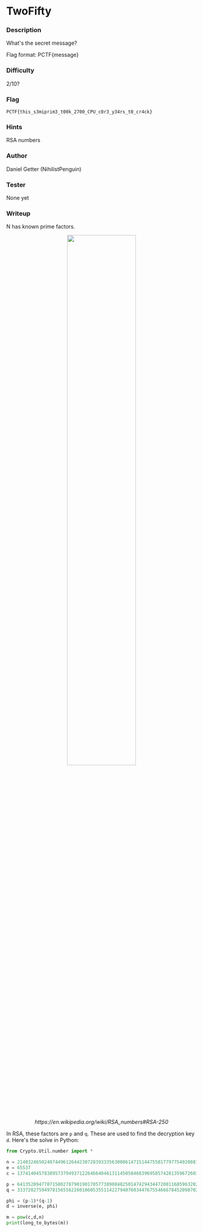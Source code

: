# TwoFifty

### Description
What's the secret message?

Flag format: PCTF{message}

### Difficulty
2/10?

### Flag
`PCTF{this_s3miprim3_t00k_2700_CPU_c0r3_y34rs_t0_cr4ck}`

### Hints
RSA numbers

### Author
Daniel Getter (NihilistPenguin)

### Tester
None yet

### Writeup

N has known prime factors. 

<p align="center"><img src="https://github.com/MasonCompetitiveCyber/PatriotCTF-2022/raw/main/writeup-images/rsa250.png" width=60%  height=60%><br><em>https://en.wikipedia.org/wiki/RSA_numbers#RSA-250</em></p>

In RSA, these factors are `p` and `q`. These are used to find the decryption key `d`. Here's the solve in Python:

```python
from Crypto.Util.number import *

n = 2140324650240744961264423072839333563008614715144755017797754920881418023447140136643345519095804679610992851872470914587687396261921557363047454770520805119056493106687691590019759405693457452230589325976697471681738069364894699871578494975937497937
e = 65537
c = 1374140457838957379493712264664046131145058468396958574281359672603632278570608567064112242671498606710440678399100851664468278477790512915780318592408890478262161233349656479275652165724092531743704926961399610549341692938259957133256408358261191631

p = 64135289477071580278790190170577389084825014742943447208116859632024532344630238623598752668347708737661925585694639798853367
q = 33372027594978156556226010605355114227940760344767554666784520987023841729210037080257448673296881877565718986258036932062711

phi = (p-1)*(q-1)
d = inverse(e, phi)

m = pow(c,d,n)
print(long_to_bytes(m))
```
